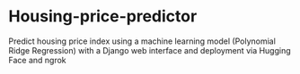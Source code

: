 # Housing-price-predictor
Predict housing price index using a machine learning model (Polynomial Ridge Regression) with a Django web interface and deployment via Hugging Face and ngrok
